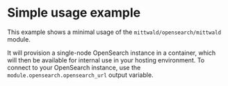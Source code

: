 # Simple usage example

This example shows a minimal usage of the `mittwald/opensearch/mittwald` module.

It will provision a single-node OpenSearch instance in a container, which will then be available for internal use in your hosting environment. To connect to your OpenSearch instance, use the `module.opensearch.opensearch_url` output variable.